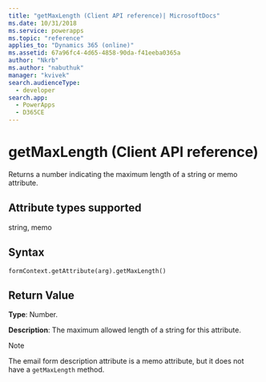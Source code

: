 ```yaml
---
title: "getMaxLength (Client API reference)| MicrosoftDocs"
ms.date: 10/31/2018
ms.service: powerapps
ms.topic: "reference"
applies_to: "Dynamics 365 (online)"
ms.assetid: 67a96fc4-4d65-4858-90da-f41eeba0365a
author: "Nkrb"
ms.author: "nabuthuk"
manager: "kvivek"
search.audienceType: 
  - developer
search.app: 
  - PowerApps
  - D365CE
---
```

# getMaxLength (Client API reference)



Returns a number indicating the maximum length of a string or memo attribute. 

## Attribute types supported

string, memo

## Syntax

`formContext.getAttribute(arg).getMaxLength()`

## Return Value

**Type**: Number. 

**Description**: The maximum allowed length of a string for this attribute.

> [!NOTE]
> The email form description attribute is a memo attribute, but it does not have a `getMaxLength` method.